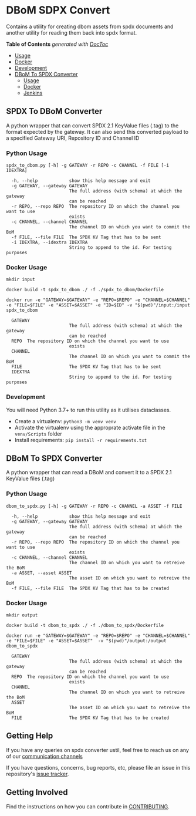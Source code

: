 # DBoM SDPX Convert

Contains a utility for creating dbom assets from spdx documents and another utility for reading them back into spdx format.

<!-- START doctoc generated TOC please keep comment here to allow auto update -->
<!-- DON'T EDIT THIS SECTION, INSTEAD RE-RUN doctoc TO UPDATE -->
**Table of Contents**  *generated with [DocToc](https://github.com/thlorenz/doctoc)*

  - [Usage](#usage)
  - [Docker](#docker)
  - [Development](#development)
- [DBoM To SPDX Converter](#dbom-to-spdx-converter)
  - [Usage](#usage-1)
  - [Docker](#docker-1)
  - [Jenkins](#jenkins)

<!-- END doctoc generated TOC please keep comment here to allow auto update -->


## SPDX To DBoM Converter
A python wrapper that can convert SPDX 2.1 KeyValue files (.tag) to the format expected by the gateway. It can also send this converted payload to a specified Gateway URI, Repository ID and Channel ID

### Python Usage

    spdx_to_dbom.py [-h] -g GATEWAY -r REPO -c CHANNEL -f FILE [-i IDEXTRA]
    
      -h, --help            show this help message and exit
      -g GATEWAY, --gateway GATEWAY
                            The full address (with schema) at which the gateway
                            can be reached
      -r REPO, --repo REPO  The repository ID on which the channel you want to use
                            exists
      -c CHANNEL, --channel CHANNEL
                            The channel ID on which you want to commit the BoM
      -f FILE, --file FILE  The SPDX KV Tag that has to be sent
      -i IDEXTRA, --idextra IDEXTRA
                            String to append to the id. For testing purposes

### Docker Usage

    mkdir input

    docker build -t spdx_to_dbom ./ -f ./spdx_to_dbom/Dockerfile

    docker run -e "GATEWAY=$GATEWAY" -e "REPO=$REPO" -e "CHANNEL=$CHANNEL" -e "FILE=$FILE" -e "ASSET=$ASSET" -e "ID=$ID" -v "$(pwd)"/input:/input spdx_to_dbom
    
      GATEWAY
                            The full address (with schema) at which the gateway
                            can be reached
      REPO  The repository ID on which the channel you want to use
                            exists
      CHANNEL
                            The channel ID on which you want to commit the BoM
      FILE                  The SPDX KV Tag that has to be sent
      IDEXTRA
                            String to append to the id. For testing purposes

### Development

You will need Python 3.7+ to run this utility as it utilises dataclasses.

 - Create a virtualenv: `python3 -m venv venv`
 - Activate the virtualenv using the approprate activate file in the `venv/Scripts` folder
 - Install requirements: `pip install -r requirements.txt`

## DBoM To SPDX Converter
A python wrapper that can read a DBoM and convert it to a SPDX 2.1 KeyValue files (.tag) 

### Python Usage

    dbom_to_spdx.py [-h] -g GATEWAY -r REPO -c CHANNEL -a ASSET -f FILE 
    
      -h, --help            show this help message and exit
      -g GATEWAY, --gateway GATEWAY
                            The full address (with schema) at which the gateway
                            can be reached
      -r REPO, --repo REPO  The repository ID on which the channel you want to use
                            exists
      -c CHANNEL, --channel CHANNEL
                            The channel ID on which you want to retreive the BoM
      -a ASSET, --asset ASSET
                            The asset ID on which you want to retreive the BoM
      -f FILE, --file FILE  The SPDX KV Tag that has to be created

### Docker Usage

    mkdir output

    docker build -t dbom_to_spdx ./ -f ./dbom_to_spdx/Dockerfile

    docker run -e "GATEWAY=$GATEWAY" -e "REPO=$REPO" -e "CHANNEL=$CHANNEL" -e "FILE=$FILE" -e "ASSET=$ASSET"  -v "$(pwd)"/output:/output dbom_to_spdx
    
      GATEWAY
                            The full address (with schema) at which the gateway
                            can be reached
      REPO  The repository ID on which the channel you want to use
                            exists
      CHANNEL
                            The channel ID on which you want to retreive the BoM
      ASSET
                            The asset ID on which you want to retreive the BoM
      FILE                  The SPDX KV Tag that has to be created

## Getting Help

If you have any queries on spdx converter ustil, feel free to reach us on any of our [communication channels](https://github.com/DBOMproject/community/blob/master/COMMUNICATION.md) 

If you have questions, concerns, bug reports, etc, please file an issue in this repository's [issue tracker](https://github.com/DBOMproject/tools/issues).

## Getting Involved

Find the instructions on how you can contribute in [CONTRIBUTING](CONTRIBUTING.md).